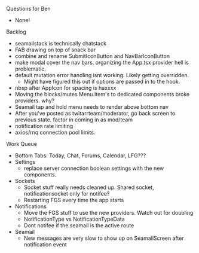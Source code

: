Questions for Ben
* None!

Backlog
* seamailstack is technically chatstack
* FAB drawing on top of snack bar
* combine and rename SubmitIconButton and NavBarIconButton
* make modal cover the nav bars. organizing the App.tsx provider hell is problematic.
* default mutation error handling isnt working. Likely getting overridden.
  * Might have figured this out if options are passed in to the hook.
* nbsp after AppIcon for spacing is haxxxx
* Moving the blocks/mutes Menu.Item's to dedicated components broke providers. why?
* Seamail tap and hold menu needs to render above bottom nav
* After you've posted as twitarrteam/moderator, go back screen to previous state. factor in coming in as mod/team
* notification rate limiting
* axios/rnq connection pool limits.

Work Queue
* Bottom Tabs: Today, Chat, Forums, Calendar, LFG???
* Settings
  * replace server connection boolean settings with the new components.
* Sockets
  * Socket stuff really needs cleaned up. Shared socket, notificationsocket only for notifee?
  * Restarting FGS every time the app starts
* Notifications
  * Move the FGS stuff to use the new providers. Watch out for doubling
  * NotificationType vs NotificationTypeData
  * Dont notifee if the seamail is the active route
* Seamail
  * New messages are very slow to show up on SeamailScreen after notification event
